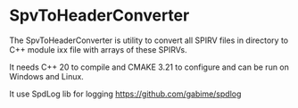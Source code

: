 # SpvToHeaderConverter

The SpvToHeaderConverter is utility to convert all SPIRV files in directory to C++ module ixx file with arrays of these SPIRVs.

It needs C++ 20 to compile and CMAKE 3.21 to configure and can be run on Windows and Linux.

It use SpdLog lib for logging https://github.com/gabime/spdlog

 